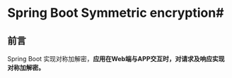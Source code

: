 # Spring Boot Symmetric encryption#
## 前言 ##
Spring Boot 实现对称加解密，**应用在Web端与APP交互时，对请求及响应实现对称加解密。**


